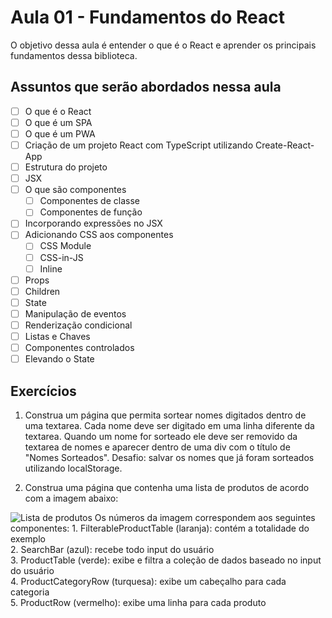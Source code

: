# Aula 01 - Fundamentos do React

O objetivo dessa aula é entender o que é o React e aprender os principais fundamentos
dessa biblioteca.

## Assuntos que serão abordados nessa aula
- [ ] O que é o React
- [ ] O que é um SPA
- [ ] O que é um PWA
- [ ] Criação de um projeto React com TypeScript utilizando Create-React-App
- [ ] Estrutura do projeto
- [ ] JSX
- [ ] O que são componentes
  - [ ] Componentes de classe
  - [ ] Componentes de função
- [ ] Incorporando expressões no JSX
- [ ] Adicionando CSS aos componentes
  - [ ] CSS Module
  - [ ] CSS-in-JS
  - [ ] Inline
- [ ] Props
- [ ] Children
- [ ] State
- [ ] Manipulação de eventos
- [ ] Renderização condicional
- [ ] Listas e Chaves
- [ ] Componentes controlados
- [ ] Elevando o State

## Exercícios
1) Construa um página que permita sortear nomes digitados dentro de uma textarea. Cada nome deve ser digitado em uma linha diferente da
textarea. Quando um nome for sorteado ele deve ser removido da textarea de nomes e aparecer dentro de uma div com o título de "Nomes Sorteados". Desafio: salvar os nomes que já foram sorteados 
utilizando localStorage.

2) Construa uma página que contenha uma lista de produtos de acordo com a imagem abaixo:
<img src="https://pt-br.reactjs.org/static/9381f09e609723a8bb6e4ba1a7713b46/90cbd/thinking-in-react-components.png" title="Lista de produtos">
Os números da imagem correspondem aos seguintes componentes:
    1. FilterableProductTable (laranja): contém a totalidade do exemplo<br>
    2. SearchBar (azul): recebe todo input do usuário<br>
    3. ProductTable (verde): exibe e filtra a coleção de dados baseado no input do usuário<br>
    4. ProductCategoryRow (turquesa): exibe um cabeçalho para cada categoria<br>
    5. ProductRow (vermelho): exibe uma linha para cada produto<br>